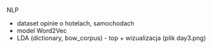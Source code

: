 NLP
- dataset opinie o hotelach, samochodach
- model Word2Vec
- LDA (dictionary, bow_corpus) - top + wizualizacja (plik day3.png)
